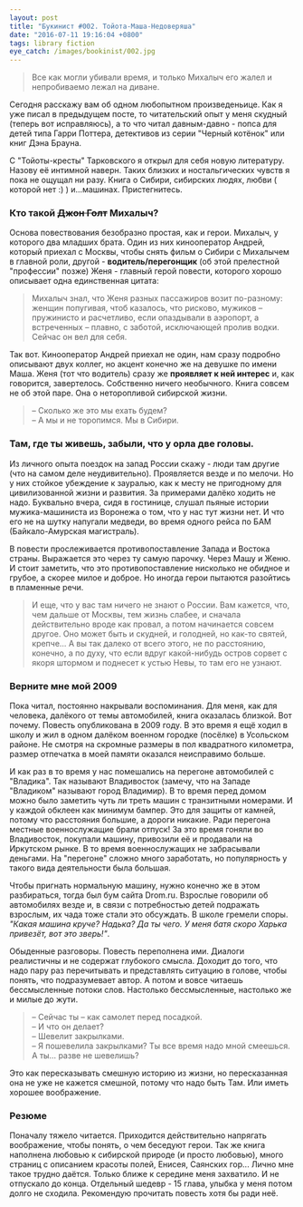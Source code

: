 ```yaml
---
layout: post
title: "Букинист #002. Тойота-Маша-Недоверяша"
date: "2016-07-11 19:16:04 +0800"
tags: library fiction
eye_catch: /images/bookinist/002.jpg
---
```


> Все как могли убивали время, и только Михалыч его жалел и непробиваемо лежал на диване.

Сегодня расскажу вам об одном любопытном произведеньице. Как я уже писал в предыдущем посте, то читательский опыт у меня скудный (теперь вот исправляюсь), а то что читал давным-давно - попса для детей типа Гарри Поттера, детективов из серии "Черный котёнок" или книг Дэна Брауна. 

С "Тойоты-кресты" Тарковского я открыл для себя новую литературу. Назову её интимной наверн. Таких близких и ностальгических чувств я пока не ощущал ни разу. Книга о Сибири, сибирских людях, любви ( которой нет :) ) и...машинах. Пристегнитесь.
<!--more-->

### Кто такой <strike>Джон Голт</strike> Михалыч?

Основа повествования безобразно простая, как и герои. Михалыч, у которого два младших брата. Один из них кинооператор Андрей, который приехал с Москвы, чтобы снять фильм о Сибири с Михалычем в главной роли, другой - **водитель/перегонщик** (об этой прелестной "профессии" позже) Женя - главный герой повести, которого хорошо описывает одна единственная цитата:

> Михалыч знал, что Женя разных пассажиров возит по-разному: женщин попугивая, чтоб казалось, что рисково, мужиков – пружинисто и расчетливо, если опаздывали в аэропорт, а встреченных – плавно, с заботой, исключающей пролив водки. Сейчас он вел для себя.

Так вот. Кинооператор Андрей приехал не один, нам сразу подробно описывают двух коллег, но акцент конечно же на девушке по имени Маша. Женя (тот что водитель) сразу же **проявляет к ней интерес** и, как говорится, завертелось. Собственно ничего необычного. Книга совсем не об этой паре. Она о неторопливой сибирской жизни. 

> – Сколько же это мы ехать будем?
<br>– А мы и не торопимся. Мы в Сибири.

### Там, где ты живешь, забыли, что у орла две головы.

Из личного опыта поездок на запад России скажу - люди там другие (что на самом деле неудивительно). Проявляется везде и по мелочи. Но у них стойкое убеждение к зауралью, как к месту не пригодному для цивилизованной жизни и развития. За примерами далёко ходить не надо. Буквально вчера, сидя в гостинице, слушал пьяные истории мужика-машиниста из Воронежа о том, что у нас тут жизни нет. И что его не на шутку напугали медведи, во время одного рейса по БАМ (Байкало-Амурская магистраль).

В повести прослеживается противопоставление Запада и Востока страны. Выражается это через ту самую парочку. Через Машу и Женю. И стоит заметить, что это противопоставление нисколько не обидное и грубое, а скорее милое и доброе. Но иногда герои пытаются разойтись в пламенные речи. 

> И еще, что у вас там ничего не знают о России. Вам кажется, что, чем дальше от Москвы, тем жизнь слабее, и сначала действительно вроде как провал, а потом начинается совсем другое. Оно может быть и скудней, и голодней, но как-то святей, крепче… А вы так далеко от всего этого, не по расстоянию, конечно, а по духу, что если вдруг какой-нибудь остров сорвет с якоря штормом и поднесет к устью Невы, то там его не узнают.

### Верните мне мой 2009

Пока читал, постоянно накрывали воспоминания. Для меня, как для человека, далёкого от темы автомобилей, книга оказалась близкой. Вот почему.
Повесть опубликована в 2009 году. В это время я ещё ходил в школу и жил в одном далёком военном городке (посёлке) в Усольском районе. Не смотря на скромные размеры в пол квадратного километра, размер отпечатка в моей памяти оказался неисправимо больше.

И как раз в то время у нас помешались на перегоне автомобилей с "Владика". Так называют Владивосток (замечу, что на Западе "Владиком" называют город Владимир). В то время перед домом можно было заметить чуть ли треть машин с транзитными номерами. И у каждой обклеен как минимум бампер. Это для защиты от камней, потому что расстояния большие, а дороги никакие. Ради перегона местные военнослужащие брали отпуск! За это время гоняли во Владивосток, покупали машину, привозили её и продавали на Иркутском рынке. В то время военнослужащих не забрасывали деньгами. На "перегоне" сложно много заработать, но популярность у такого вида деятельности была большая.

Чтобы пригнать нормальную машину, нужно конечно же в этом разбираться, тогда был бум сайта Drom.ru. Взрослые говорили об автомобилях везде и, в связи с потребностью детей подражать взрослым, их чада тоже стали это обсуждать. В школе гремели споры. *"Какая машина круче? Надька? Да ты чего. У меня батя скоро Харька привезёт, вот это зверь!"*.

Обыденные разговоры. Повесть переполнена ими. Диалоги реалистичны и не содержат  глубокого смысла. Доходит до того, что надо пару раз перечитывать и представлять ситуацию в голове, чтобы понять, что подразумевает автор. А потом и вовсе читаешь бессмысленные потоки слов. Настолько бессмысленные, настолько же и милые до жути.

> – Сейчас ты – как самолет перед посадкой.
<br>– И что он делает?
<br>– Шевелит закрылками.
<br>– Я пошевелила закрылками? Ты все время надо мной смеешься. А ты… разве не шевелишь?

Это как пересказывать смешную историю из жизни, но пересказанная она не уже не кажется смешной, потому что надо быть Там. Или иметь хорошее воображение.

### Резюме

Поначалу тяжело читается. Приходится действительно напрягать воображение, чтобы понять, о чем беседуют герои. Так же книга наполнена любовью к сибирской природе (и просто любовью), много страниц с описанием красоты полей, Енисея, Саянских гор... Лично мне такое трудно даётся. Только ближе к середине меня захватило. И не отпускало до конца. Отдельный шедевр - 15 глава, улыбка у меня потом долго не сходила. Рекомендую прочитать повесть хотя бы ради неё.

